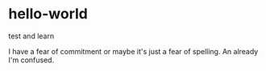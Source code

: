 # hello-world
test and learn

I have a fear of commitment or maybe it's just a fear of spelling.
An already I'm confused.
